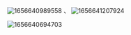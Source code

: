 ![1656640989558](https://user-images.githubusercontent.com/68007558/176808872-a6e1eb48-96be-448f-bb16-90831f1b020f.png)
、
![1656641207924](https://user-images.githubusercontent.com/68007558/176809202-c82573ce-04a5-4542-8747-e297b89fde82.png)



![1656640694703](https://user-images.githubusercontent.com/68007558/176808347-eb2b18bd-7d5a-4efc-be02-7466e547646d.png)

